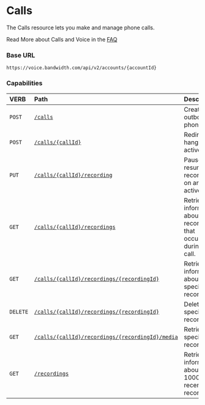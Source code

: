 # Calls
The Calls resource lets you make and manage phone calls.

<aside class="alert general small">
<p>
Read More about Calls and Voice in the <a href="http://dev.bandwidth.com/faq/#voice">FAQ</a>
</p>
</aside>

### Base URL

`https://voice.bandwidth.com/api/v2/accounts/{accountId}`

### Capabilities

| VERB                             | Path                                                                                                  | Description                                                        |
|:---------------------------------|:------------------------------------------------------------------------------------------------------|:-------------------------------------------------------------------|
| <code class="post">POST</code>   | [`/calls`](postCalls.md)                                                                              | Create an outbound phone call                                      |
| <code class="post">POST</code>   | [`/calls/{callId}`](postCallsCallId.md)                                                               | Redirect or hangup an active call                                  |
| <code class="post">PUT</code>    | [`/calls/{callId}/recording`](putCallsCallIdRecording.md)                                             | Pause or resume recording on an active call                        |
| <code class="post">GET</code>    | [`/calls/{callId}/recordings`](calls/getCallsCallIdRecordings.md)                                     | Retrieve information about recordings that occurred during a call. |
| <code class="post">GET</code>    | [`/calls/{callId}/recordings/{recordingId}`](calls/getCallsCallIdRecordingsRecordingId.md)            | Retrieve information about a specific recording.                   |
| <code class="post">DELETE</code> | [`/calls/{callId}/recordings/{recordingId}`](calls/deleteCallsCallIdRecordingsRecordingId.md)         | Delete a specific recording.                                       |
| <code class="post">GET</code>    | [`/calls/{callId}/recordings/{recordingId}/media`](calls/getCallsCallIdRecordingsRecordingIdMedia.md) | Retrieve a specific recording.                                     |
| <code class="post">GET</code>    | [`/recordings`](calls/getRecordings.md)                                                               | Retrieve information about your 1000 least recent recordings.      |
